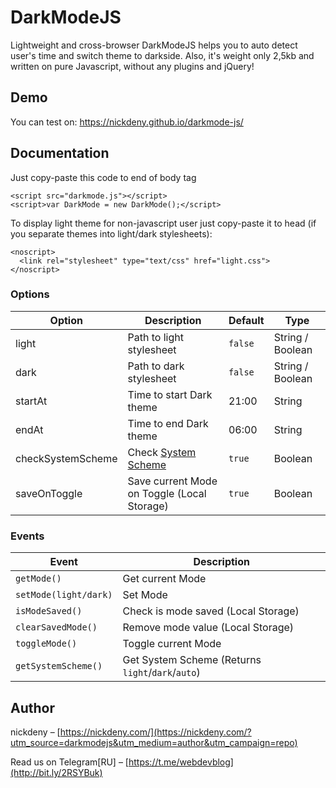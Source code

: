 # DarkModeJS
Lightweight and cross-browser DarkModeJS helps you to auto detect user's time and switch theme to darkside. Also, it's weight only 2,5kb and written on pure Javascript, without any plugins and jQuery!

## Demo
You can test on: https://nickdeny.github.io/darkmode-js/

## Documentation
Just copy-paste this code to end of body tag
```
<script src="darkmode.js"></script>
<script>var DarkMode = new DarkMode();</script>
```

To display light theme for non-javascript user just copy-paste it to head (if you separate themes into light/dark stylesheets):
```
<noscript>
  <link rel="stylesheet" type="text/css" href="light.css">
</noscript>
```

### Options
Option | Description | Default | Type
--- | --- | --- | ---
light | Path to light stylesheet | `false` | String / Boolean
dark | Path to dark stylesheet | `false` | String / Boolean
startAt | Time to start Dark theme | 21:00 | String
endAt | Time to end Dark theme | 06:00 | String
checkSystemScheme | Check [System Scheme](https://developer.mozilla.org/en-US/docs/Web/CSS/@media/prefers-color-scheme) | `true` | Boolean
saveOnToggle | Save current Mode on Toggle (Local Storage) | `true` | Boolean

### Events
Event | Description
--- | ---
`getMode()` | Get current Mode
`setMode(light/dark)` | Set Mode
`isModeSaved()` | Check is mode saved (Local Storage)
`clearSavedMode()` | Remove mode value (Local Storage)
`toggleMode()` | Toggle current Mode
`getSystemScheme()` | Get System Scheme (Returns `light`/`dark`/`auto`)

## Author
nickdeny – [https://nickdeny.com/](https://nickdeny.com/?utm_source=darkmodejs&utm_medium=author&utm_campaign=repo)

Read us on Telegram[RU] – [https://t.me/webdevblog](http://bit.ly/2RSYBuk)
